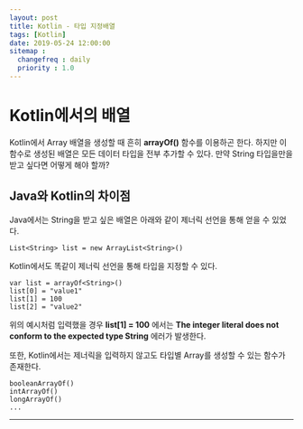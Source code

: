 ```yaml
---
layout: post
title: Kotlin - 타입 지정배열
tags: [Kotlin]
date: 2019-05-24 12:00:00
sitemap :
  changefreq : daily
  priority : 1.0
---
```

# Kotlin에서의 배열
Kotlin에서 Array 배열을 생성할 때 흔히 **arrayOf()** 함수를 이용하곤 한다. 하지만 이 함수로 생성된 배열은 모든 데이터 타입을 전부 추가할 수 있다. 만약 String 타입을만을 받고 싶다면 어떻게 해야 할까?



## Java와 Kotlin의 차이점
Java에서는 String을 받고 싶은 배열은 아래와 같이 제너릭 선언을 통해 얻을 수 있었다.

    List<String> list = new ArrayList<String>()

Kotlin에서도 똑같이 제너릭 선언을 통해 타입을 지정할 수 있다.

    var list = arrayOf<String>()
    list[0] = "value1"
    list[1] = 100
    list[2] = "value2"

위의 예시처럼 입력했을 경우 **list[1] = 100** 에서는 **The integer literal does not conform to the expected type String** 에러가 발생한다.

또한, Kotlin에서는 제너릭을 입력하지 않고도 타입별 Array를 생성할 수 있는 함수가 존재한다.

    booleanArrayOf()
    intArrayOf()
    longArrayOf()
    ...



---
